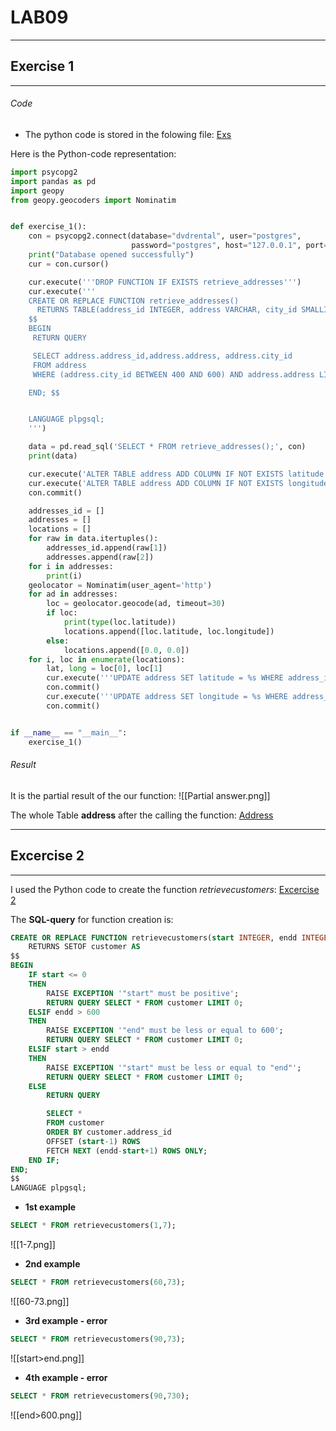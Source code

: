 # LAB09
____
## Exercise 1
___
###### Code
- The python code is stored in the folowing file:
[Exs](https://github.com/StarDNA681/DataBase-Course/blob/main/week09/python_code/exercise_1.py)

Here is the Python-code representation:
```python
import psycopg2
import pandas as pd
import geopy
from geopy.geocoders import Nominatim


def exercise_1():
    con = psycopg2.connect(database="dvdrental", user="postgres",
                           password="postgres", host="127.0.0.1", port="5432")
    print("Database opened successfully")
    cur = con.cursor()

    cur.execute('''DROP FUNCTION IF EXISTS retrieve_addresses''')
    cur.execute('''
    CREATE OR REPLACE FUNCTION retrieve_addresses()
      RETURNS TABLE(address_id INTEGER, address VARCHAR, city_id SMALLINT) AS
    $$
    BEGIN
     RETURN QUERY

     SELECT address.address_id,address.address, address.city_id
     FROM address
     WHERE (address.city_id BETWEEN 400 AND 600) AND address.address LIKE '11%';

    END; $$


    LANGUAGE plpgsql;
    ''')

    data = pd.read_sql('SELECT * FROM retrieve_addresses();', con)
    print(data)

    cur.execute('ALTER TABLE address ADD COLUMN IF NOT EXISTS latitude TEXT')
    cur.execute('ALTER TABLE address ADD COLUMN IF NOT EXISTS longitude TEXT')
    con.commit()

    addresses_id = []
    addresses = []
    locations = []
    for raw in data.itertuples():
        addresses_id.append(raw[1])
        addresses.append(raw[2])
    for i in addresses:
        print(i)
    geolocator = Nominatim(user_agent='http')
    for ad in addresses:
        loc = geolocator.geocode(ad, timeout=30)
        if loc:
            print(type(loc.latitude))
            locations.append([loc.latitude, loc.longitude])
        else:
            locations.append([0.0, 0.0])
    for i, loc in enumerate(locations):
        lat, long = loc[0], loc[1]
        cur.execute('''UPDATE address SET latitude = %s WHERE address_id = %s''', (lat, addresses_id[i]))
        con.commit()
        cur.execute('''UPDATE address SET longitude = %s WHERE address_id = %s''', (long, addresses_id[i]))
        con.commit()


if __name__ == "__main__":
    exercise_1()

```

###### Result
It is the partial result of the our function:
![[Partial answer.png]]

The whole Table **address** after the calling the function:
[Address](file:////home/andrew/Desktop/Database_course/week09/exercise_1_function.csv)

___
## Excercise 2
___
I used the Python code to create the function *retrievecustomers*:
[Excercise 2](file:////home/andrew/Desktop/Database_course/week09/exercise_2_function.py)

The **SQL-query** for function creation is:
```sql
CREATE OR REPLACE FUNCTION retrievecustomers(start INTEGER, endd INTEGER)
    RETURNS SETOF customer AS                 
$$
BEGIN
	IF start <= 0
	THEN
		RAISE EXCEPTION '"start" must be positive';
		RETURN QUERY SELECT * FROM customer LIMIT 0;
	ELSIF endd > 600
	THEN
		RAISE EXCEPTION '"end" must be less or equal to 600';
		RETURN QUERY SELECT * FROM customer LIMIT 0;
	ELSIF start > endd
	THEN
		RAISE EXCEPTION '"start" must be less or equal to "end"';
		RETURN QUERY SELECT * FROM customer LIMIT 0;
	ELSE
		RETURN QUERY

		SELECT *
		FROM customer
		ORDER BY customer.address_id
		OFFSET (start-1) ROWS
		FETCH NEXT (endd-start+1) ROWS ONLY;
	END IF;
END;
$$
LANGUAGE plpgsql;
```

- **1st example**
```sql
SELECT * FROM retrievecustomers(1,7);
```
![[1-7.png]]
- **2nd example**
```sql
SELECT * FROM retrievecustomers(60,73);
```
![[60-73.png]]
- **3rd example - error**
```sql
SELECT * FROM retrievecustomers(90,73);
```
![[start>end.png]]
- **4th example - error**
```sql
SELECT * FROM retrievecustomers(90,730);
```
![[end>600.png]]
